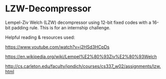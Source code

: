 # LZW-Decompressor
Lempel-Ziv Welch (LZW) decompressor using 12-bit fixed codes with a 16-bit padding rule. This is for an internship challenge.

Helpful reading & resources used:

https://www.youtube.com/watch?v=j2HSd3HCpDs 

https://en.wikipedia.org/wiki/Lempel%E2%80%93Ziv%E2%80%93Welch

http://cs.carleton.edu/faculty/jondich/courses/cs337_w02/assignments/lzw.html

